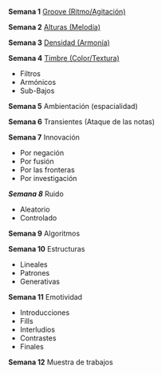__Semana 1__ [Groove (Ritmo/Agitación)](cilco3m/semana1Agitacion.md)   
       

__Semana 2__ [Alturas (Melodía)](ciclo3m/semana2Relieve.md)

__Semana 3__ [Densidad (Armonía)](ciclo3m/semana3Densidad.md)

__Semana 4__ [Timbre (Color/Textura)](ciclo3m/semana4Textura.md)
* Filtros
* Armónicos
* Sub-Bajos

__Semana 5__ Ambientación (espacialidad)

__Semana 6__ Transientes (Ataque de las notas)

__Semana 7__ Innovación
* Por negación
* Por fusión
* Por las fronteras
* Por investigación

___Semana 8___ Ruido
* Aleatorio
* Controlado

__Semana 9__ Algoritmos

__Semana 10__ Estructuras
* Lineales
* Patrones
* Generativas

__Semana 11__ Emotividad
* Introducciones
* Fills
* Interludios
* Contrastes
* Finales

__Semana 12__ Muestra de trabajos
